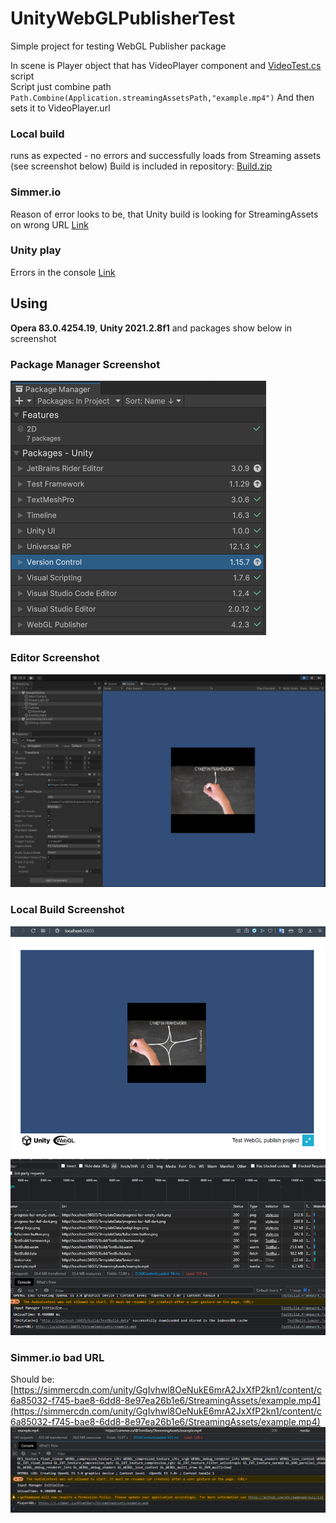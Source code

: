 # UnityWebGLPublisherTest
Simple project for testing WebGL Publisher package

In scene is Player object that has VideoPlayer component and [VideoTest.cs](Assets/VideoTest.cs) script  
Script just combine path `Path.Combine(Application.streamingAssetsPath,"example.mp4")` And then sets it to VideoPlayer.url

### Local build   
runs as expected - no errors and successfully loads from Streaming assets (see screenshot below)
Build is included in repository: [Build.zip](UnityWebGLPublisherTest(Build).zip)

### Simmer.io  
Reason of error looks to be, that Unity build is looking for StreamingAssets on wrong URL
[Link](https://simmer.io/@TomiBary/unitywebglpublishertest)

### Unity play
Errors in the console
[Link](https://play.unity.com/mg/other/unitywebglpublishertest)

## Using
**Opera 83.0.4254.19**, **Unity 2021.2.8f1** and packages show below in screenshot  

### Package Manager Screenshot  
![Package Manager Screenshot](Images/PackageManager.png)
### Editor Screenshot  
![Editor Screenshot](Images/Editor.png)
### Local Build Screenshot  
![Local Build Screenshot](Images/LocalBuild.png)
### Simmer.io bad URL  
Should be: [https://simmercdn.com/unity/GgIvhwl8OeNukE6mrA2JxXfP2kn1/content/c6a85032-f745-bae8-6dd8-8e97ea26b1e6/StreamingAssets/example.mp4](https://simmercdn.com/unity/GgIvhwl8OeNukE6mrA2JxXfP2kn1/content/c6a85032-f745-bae8-6dd8-8e97ea26b1e6/StreamingAssets/example.mp4)  
![SimmerError](Images/SimmerError.png)
